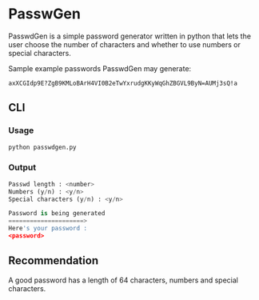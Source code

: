 # PasswGen
PasswdGen is a simple password generator written in python that lets the user choose the number of characters and whether to use numbers or special characters.

Sample example passwords PasswdGen may generate:

`axXCGIdp9E?ZgB9KMLoBArH4VI0B2eTwYxrudgKKyWqGhZBGVL9ByN=AUMj3sQ!a`

## CLI

### Usage
```python
python passwdgen.py
```

### Output

```python
Passwd length : <number>
Numbers (y/n) : <y/n>
Special characters (y/n) : <y/n>

Password is being generated
=====================> 
Here's your password : 
<password>
```

## Recommendation
A good password has a length of 64 characters, numbers and special characters.


